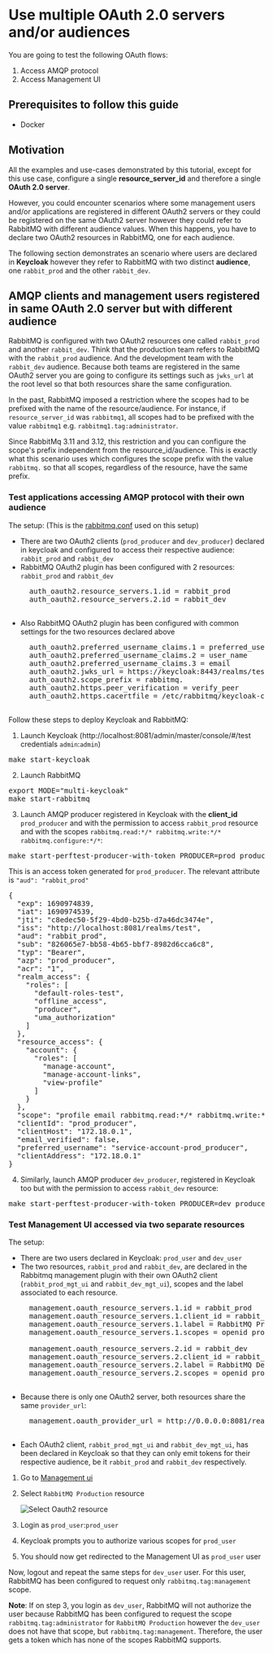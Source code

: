 # Use multiple OAuth 2.0 servers and/or audiences

You are going to test the following OAuth flows:
1. Access AMQP protocol
2. Access Management UI

## Prerequisites to follow this guide

- Docker

## Motivation

All the examples and use-cases demonstrated by this tutorial, except for this use case, configure a single **resource_server_id** and therefore a single **OAuth 2.0 server**.

However, you could encounter scenarios where some management users and/or applications are registered in
different OAuth2 servers or they could be registered on the same OAuth2 server however they could refer to RabbitMQ with different audience values. When this happens, you have to declare two OAuth2 resources in RabbitMQ, one for each audience.

The following section demonstrates an scenario where users are declared in **Keycloak** however they refer to RabbitMQ with two distinct **audience**, one `rabbit_prod` and the other `rabbit_dev`.

## AMQP clients and management users registered in same OAuth 2.0 server but with different audience

RabbitMQ is configured with two OAuth2 resources one called `rabbit_prod` and another `rabbit_dev`. Think that the
production team refers to RabbitMQ with the `rabbit_prod` audience. And the development team with the `rabbit_dev` audience.
Because both teams are registered in the same OAuth2 server you are going to configure its settings such as `jwks_url` at the
root level so that both resources share the same configuration.

In the past, RabbitMQ imposed a restriction where the scopes had to be prefixed with the name of the resource/audience. For instance, if `resource_server_id` was `rabbitmq1`, all scopes had to be prefixed with the value `rabbitmq1` e.g. `rabbitmq1.tag:administrator`.

Since RabbitMq 3.11 and 3.12, this restriction and you can configure the scope's prefix independent from the resource_id/audience. This is exactly what this scenario uses which configures the scope prefix with the value `rabbitmq.` so that all scopes, regardless of the resource, have the same prefix.


### Test applications accessing AMQP protocol with their own audience

The setup: (This is the [rabbitmq.conf](../conf/multi-keycloak/rabbitmq.conf) used on this setup)
- There are two OAuth2 clients (`prod_producer` and `dev_producer`) declared in keycloak and configured to access their respective audience: `rabbit_prod` and `rabbit_dev`
- RabbitMQ OAuth2 plugin has been configured with 2 resources: `rabbit_prod` and `rabbit_dev`
	<pre class="lang-ini">
	auth_oauth2.resource_servers.1.id = rabbit_prod
	auth_oauth2.resource_servers.2.id = rabbit_dev
	</pre>
- Also RabbitMQ OAuth2 plugin has been configured with common settings for the two resources declared above
	<pre class="lang-ini">
	auth_oauth2.preferred_username_claims.1 = preferred_username
	auth_oauth2.preferred_username_claims.2 = user_name
	auth_oauth2.preferred_username_claims.3 = email
	auth_oauth2.jwks_url = https://keycloak:8443/realms/test/protocol/openid-connect/certs
	auth_oauth2.scope_prefix = rabbitmq.
	auth_oauth2.https.peer_verification = verify_peer
	auth_oauth2.https.cacertfile = /etc/rabbitmq/keycloak-cacert.pem
	</pre>

Follow these steps to deploy Keycloak and RabbitMQ:

1. Launch Keycloak (http://localhost:8081/admin/master/console/#/test credentials `admin`:`admin`)
<pre class="lang-bash">
make start-keycloak
</pre>
2. Launch RabbitMQ
<pre class="lang-bash">
export MODE="multi-keycloak"
make start-rabbitmq
</pre>

3. Launch AMQP producer registered in Keycloak with the **client_id** `prod_producer` and with the permission to access `rabbit_prod` resource and with the scopes `rabbitmq.read:*/* rabbitmq.write:*/* rabbitmq.configure:*/*`:

<pre class="lang-bash">
make start-perftest-producer-with-token PRODUCER=prod_producer TOKEN=$(bin/keycloak/token prod_producer PdLHb1w8RH1oD5bpppgy8OF9G6QeRpL9)
</pre>

This is an access token generated for `prod_producer`. The relevant attribute is `"aud": "rabbit_prod"`
<pre class="lang-javascript">
{
  "exp": 1690974839,
  "iat": 1690974539,
  "jti": "c8edec50-5f29-4bd0-b25b-d7a46dc3474e",
  "iss": "http://localhost:8081/realms/test",
  "aud": "rabbit_prod",
  "sub": "826065e7-bb58-4b65-bbf7-8982d6cca6c8",
  "typ": "Bearer",
  "azp": "prod_producer",
  "acr": "1",
  "realm_access": {
    "roles": [
      "default-roles-test",
      "offline_access",
      "producer",
      "uma_authorization"
    ]
  },
  "resource_access": {
    "account": {
      "roles": [
        "manage-account",
        "manage-account-links",
        "view-profile"
      ]
    }
  },
  "scope": "profile email rabbitmq.read:*/* rabbitmq.write:*/* rabbitmq.configure:*/*",
  "clientId": "prod_producer",
  "clientHost": "172.18.0.1",
  "email_verified": false,
  "preferred_username": "service-account-prod_producer",
  "clientAddress": "172.18.0.1"
}
</pre>

4. Similarly, launch AMQP producer `dev_producer`, registered in Keycloak too but with the permission to access `rabbit_dev` resource:
<pre class="lang-bash">
make start-perftest-producer-with-token PRODUCER=dev_producer TOKEN=$(bin/keycloak/token dev_producer z1PNm47wfWyulTnAaDOf1AggTy3MxX2H)
</pre>


### Test Management UI accessed via two separate resources

The setup:
- There are two users declared in Keycloak: `prod_user` and `dev_user`
- The two resources, `rabbit_prod` and `rabbit_dev`, are declared in the Rabbitmq management plugin with their own OAuth2 client (`rabbit_prod_mgt_ui` and `rabbit_dev_mgt_ui`), scopes and the label associated to each resource.
	<pre class="lang-ini">
	management.oauth_resource_servers.1.id = rabbit_prod
	management.oauth_resource_servers.1.client_id = rabbit_prod_mgt_ui
	management.oauth_resource_servers.1.label = RabbitMQ Production
	management.oauth_resource_servers.1.scopes = openid profile rabbitmq.tag:administrator

	management.oauth_resource_servers.2.id = rabbit_dev
	management.oauth_resource_servers.2.client_id = rabbit_dev_mgt_ui
	management.oauth_resource_servers.2.label = RabbitMQ Development
	management.oauth_resource_servers.2.scopes = openid profile rabbitmq.tag:management
	</pre>
- Because there is only one OAuth2 server, both resources share the same `provider_url`:
	<pre class="lang-ini">
	management.oauth_provider_url = http://0.0.0.0:8081/realms/test
	</pre>
- Each OAuth2 client, `rabbit_prod_mgt_ui` and `rabbit_dev_mgt_ui`, has been declared in Keycloak so that they can only emit tokens for their respective audience, be it `rabbit_prod` and `rabbit_dev` respectively.

1. Go to [Management ui](http://localhost:15672)
2. Select `RabbitMQ Production` resource

	![Select Oauth2 resource](../assets/select-oauth2-resource.png)

3. Login as `prod_user`:`prod_user`
4. Keycloak prompts you to authorize various scopes for `prod_user`
5. You should now get redirected to the Management UI as `prod_user` user

Now, logout and repeat the same steps for `dev_user` user. For this user, RabbitMQ has been configured to request only `rabbitmq.tag:management` scope.

**Note**: If on step 3, you login as `dev_user`, RabbitMQ will not authorize the user because RabbitMQ has been configured to request the scope `rabbitmq.tag:administrator` for `RabbitMQ Production` however the `dev_user` does not have that scope, but `rabbitmq.tag:management`. Therefore, the user gets a token which has none of the scopes RabbitMQ supports.
